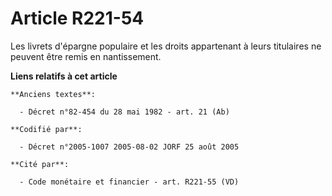 # Article R221-54

Les livrets d'épargne populaire et les droits appartenant à leurs titulaires ne peuvent être remis en nantissement.

**Liens relatifs à cet article**

	**Anciens textes**:

	  - Décret n°82-454 du 28 mai 1982 - art. 21 (Ab)

	**Codifié par**:

	  - Décret n°2005-1007 2005-08-02 JORF 25 août 2005

	**Cité par**:

	  - Code monétaire et financier - art. R221-55 (VD)
